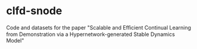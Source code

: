 # clfd-snode
Code and datasets for the paper "Scalable and Efﬁcient Continual Learning from Demonstration via a Hypernetwork-generated Stable Dynamics Model"
